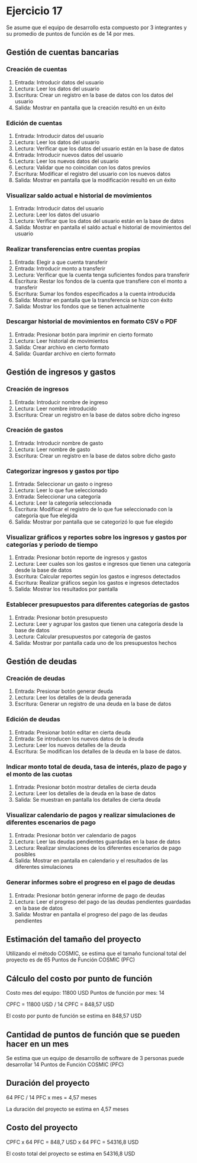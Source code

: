 # Ejercicio 17

Se asume que el equipo de desarrollo esta compuesto por 3 integrantes y su promedio de puntos de función es de 14 por mes.

## Gestión de cuentas bancarias

### Creación de cuentas

1. Entrada: Introducir datos del usuario
2. Lectura: Leer los datos del usuario
3. Escritura: Crear un registro en la base de datos con los datos del usuario
4. Salida: Mostrar en pantalla que la creación resultó en un éxito

### Edición de cuentas

1. Entrada: Introducir datos del usuario
2. Lectura: Leer los datos del usuario
3. Lectura: Verificar que los datos del usuario están en la base de datos
4. Entrada: Introducir nuevos datos del usuario
5. Lectura: Leer los nuevos datos del usuario
6. Lectura: Validar que no coincidan con los datos previos
7. Escritura: Modificar el registro del usuario con los nuevos datos
8. Salida: Mostrar en pantalla que la modificación resultó en un éxito

### Visualizar saldo actual e historial de movimientos

1. Entrada: Introducir datos del usuario
2. Lectura: Leer los datos del usuario
3. Lectura: Verificar que los datos del usuario están en la base de datos
4. Salida: Mostrar en pantalla el saldo actual e historial de movimientos del usuario

### Realizar transferencias entre cuentas propias

1. Entrada: Elegir a que cuenta transferir
2. Entrada: Introducir monto a transferir
3. Lectura: Verificar que la cuenta tenga suficientes fondos para transferir
4. Escritura: Restar los fondos de la cuenta que transfiere con el monto a transferir
5. Escritura: Sumar los fondos especificados a la cuenta introducida
6. Salida: Mostrar en pantalla que la transferencia se hizo con éxito
7. Salida: Mostrar los fondos que se tienen actualmente

### Descargar historial de movimientos en formato CSV o PDF

1. Entrada: Presionar botón para imprimir en cierto formato
2. Lectura: Leer historial de movimientos
3. Salida: Crear archivo en cierto formato
4. Salida: Guardar archivo en cierto formato

## Gestión de ingresos y gastos

### Creación de ingresos

1. Entrada: Introducir nombre de ingreso
2. Lectura: Leer nombre introducido
3. Escritura: Crear un registro en la base de datos sobre dicho ingreso

### Creación de gastos

1. Entrada: Introducir nombre de gasto
2. Lectura: Leer nombre de gasto
3. Escritura: Crear un registro en la base de datos sobre dicho gasto

### Categorizar ingresos y gastos por tipo

1. Entrada: Seleccionar un gasto o ingreso
2. Lectura: Leer lo que fue seleccionado
3. Entrada: Seleccionar una categoría
4. Lectura: Leer la categoría seleccionada
5. Escritura: Modificar el registro de lo que fue seleccionado con la categoría que fue elegida
6. Salida: Mostrar por pantalla que se categorizó lo que fue elegido

### Visualizar gráficos y reportes sobre los ingresos y gastos por categorías y periodo de tiempo

1. Entrada: Presionar botón reporte de ingresos y gastos
2. Lectura: Leer cuales son los gastos e ingresos que tienen una categoría desde la base de datos
3. Escritura: Calcular reportes según los gastos e ingresos detectados
4. Escritura: Realizar gráficos según los gastos e ingresos detectados
5. Salida: Mostrar los resultados por pantalla

### Establecer presupuestos para diferentes categorías de gastos

1. Entrada: Presionar botón presupuesto
2. Lectura: Leer y agrupar los gastos que tienen una categoría desde la base de datos
3. Lectura: Calcular presupuestos por categoría de gastos
4. Salida: Mostrar por pantalla cada uno de los presupuestos hechos

## Gestión de deudas

### Creación de deudas

1. Entrada: Presionar botón generar deuda
2. Lectura: Leer los detalles de la deuda generada
3. Escritura: Generar un registro de una deuda en la base de datos

### Edición de deudas

1. Entrada: Presionar botón editar en cierta deuda
2. Entrada: Se introducen los nuevos datos de la deuda
3. Lectura: Leer los nuevos detalles de la deuda
4. Escritura: Se modifican los detalles de la deuda en la base de datos.

### Indicar monto total de deuda, tasa de interés, plazo de pago y el monto de las cuotas

1. Entrada: Presionar botón mostrar detalles de cierta deuda
2. Lectura: Leer los detalles de la deuda en la base de datos
3. Salida: Se muestran en pantalla los detalles de cierta deuda

### Visualizar calendario de pagos y realizar simulaciones de diferentes escenarios de pago

1. Entrada: Presionar botón ver calendario de pagos
2. Lectura: Leer las deudas pendientes guardadas en la base de datos
3. Lectura: Realizar simulaciones de los diferentes escenarios de pago posibles
4. Salida: Mostrar en pantalla en calendario y el resultados de las diferentes simulaciones

### Generar informes sobre el progreso en el pago de deudas

1. Entrada: Presionar botón generar informe de pago de deudas
2. Lectura: Leer el progreso del pago de las deudas pendientes guardadas en la base de datos
3. Salida: Mostrar en pantalla el progreso del pago de las deudas pendientes

## Estimación del tamaño del proyecto

Utilizando el método COSMIC, se estima que el tamaño funcional total del proyecto es de 65 Puntos de Función COSMIC (PFC)

## Cálculo del costo por punto de función

Costo mes del equipo: 11800 USD
Puntos de función por mes: 14

CPFC = 11800 USD / 14
CPFC = 848,57 USD

El costo por punto de función se estima en 848,57 USD

## Cantidad de puntos de función que se pueden hacer en un mes

Se estima que un equipo de desarrollo de software de 3 personas puede desarrollar 14 Puntos de Función COSMIC (PFC)

## Duración del proyecto

64 PFC / 14 PFC x mes = 4,57 meses

La duración del proyecto se estima en 4,57 meses

## Costo del proyecto

CPFC x 64 PFC =
848,7 USD x 64 PFC = 54316,8 USD

El costo total del proyecto se estima en 54316,8 USD
